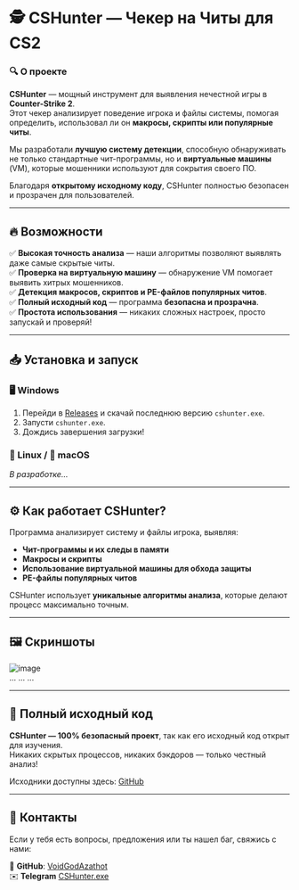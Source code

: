 # 🕵️ CSHunter — Чекер на Читы для CS2  

### 🔍 О проекте  
**CSHunter** — мощный инструмент для выявления нечестной игры в **Counter-Strike 2**.  
Этот чекер анализирует поведение игрока и файлы системы, помогая определить, использовал ли он **макросы, скрипты или популярные читы**.  

Мы разработали **лучшую систему детекции**, способную обнаруживать не только стандартные чит-программы, но и **виртуальные машины** (VM), которые мошенники используют для сокрытия своего ПО.  

Благодаря **открытому исходному коду**, CSHunter полностью безопасен и прозрачен для пользователей.  

---

## 🔥 Возможности  

✅ **Высокая точность анализа** — наши алгоритмы позволяют выявлять даже самые скрытые читы.  
✅ **Проверка на виртуальную машину** — обнаружение VM помогает выявить хитрых мошенников.  
✅ **Детекция макросов, скриптов и PE-файлов популярных читов**.  
✅ **Полный исходный код** — программа **безопасна и прозрачна**.  
✅ **Простота использования** — никаких сложных настроек, просто запускай и проверяй!   

---

## 📥 Установка и запуск  

### 🖥 Windows  
1. Перейди в [Releases](https://github.com/VoidGodAzathot/CSHunter/releases) и скачай последнюю версию `cshunter.exe`.  
2. Запусти `cshunter.exe`.  
3. Дождись завершения загрузки!  

### 🐧 Linux / 🍏 macOS  
*В разработке...*

---

## ⚙️ Как работает CSHunter?  
Программа анализирует систему и файлы игрока, выявляя:  
- **Чит-программы и их следы в памяти**  
- **Макросы и скрипты**  
- **Использование виртуальной машины для обхода защиты**  
- **PE-файлы популярных читов**  

CSHunter использует **уникальные алгоритмы анализа**, которые делают процесс максимально точным.  

---

## 🖼️ Скриншоты  

![image](https://github.com/user-attachments/assets/fbd60fea-740a-4529-af23-cf3637a90de6)  
...
...
...

---

## 🔗 Полный исходный код  
**CSHunter — 100% безопасный проект**, так как его исходный код открыт для изучения.  
Никаких скрытых процессов, никаких бэкдоров — только честный анализ!  

Исходники доступны здесь: [GitHub](https://github.com/VoidGodAzathot/CSHunter)  

---

## 📌 Контакты  
Если у тебя есть вопросы, предложения или ты нашел баг, свяжись с нами:  

📂 **GitHub**: [VoidGodAzathot](https://github.com/VoidGodAzathot)  
✉️ **Telegram** [CSHunter.exe](https://t.me/cshunterexe/)
